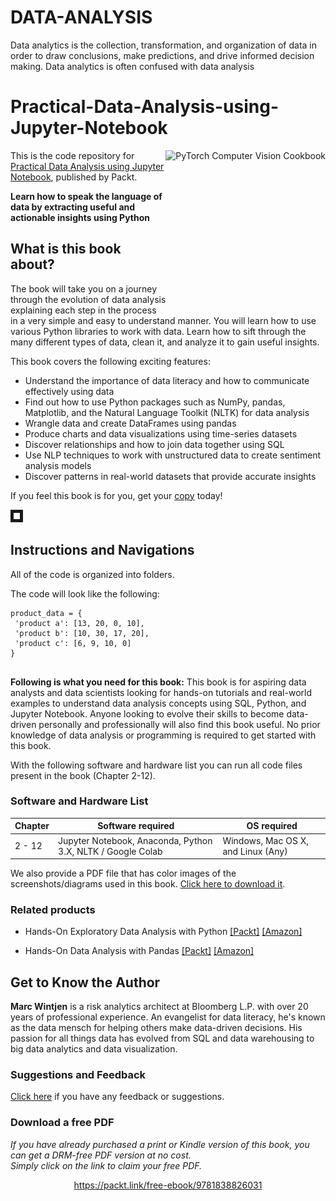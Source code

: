 # DATA-ANALYSIS
Data analytics is the collection, transformation, and organization of data in order to draw conclusions, make predictions, and drive informed decision making. Data analytics is often confused with data analysis



# Practical-Data-Analysis-using-Jupyter-Notebook

<a href="https://www.packtpub.com/data/modern-python-data-analysis?utm_source=github&utm_medium=repository&utm_campaign=9781838826031"><img src="https://www.packtpub.com/media/catalog/product/cache/bf3310292d6e1b4ca15aeea773aca35e/9/7/9781838826031-original_107.jpeg" alt="PyTorch Computer Vision Cookbook" height="256px" align="right"></a>

This is the code repository for [Practical Data Analysis using Jupyter Notebook](https://www.packtpub.com/data/modern-python-data-analysis?utm_source=github&utm_medium=repository&utm_campaign=9781838826031), published by Packt.

**Learn how to speak the language of data by extracting useful and actionable insights using Python**

## What is this book about?
The book will take you on a journey through the evolution of data analysis explaining each step in the process in a very simple and easy to understand manner. You will learn how to use various Python libraries to work with data. Learn how to sift through the many different types of data, clean it, and analyze it to gain useful insights.

This book covers the following exciting features: 
* Understand the importance of data literacy and how to communicate effectively using data
* Find out how to use Python packages such as NumPy, pandas, Matplotlib, and the Natural Language Toolkit (NLTK) for data analysis
* Wrangle data and create DataFrames using pandas
* Produce charts and data visualizations using time-series datasets
* Discover relationships and how to join data together using SQL
* Use NLP techniques to work with unstructured data to create sentiment analysis models
* Discover patterns in real-world datasets that provide accurate insights

If you feel this book is for you, get your [copy](https://www.amazon.com/dp/1838826033) today!

<a href="https://www.packtpub.com/?utm_source=github&utm_medium=banner&utm_campaign=GitHubBanner"><img src="https://raw.githubusercontent.com/PacktPublishing/GitHub/master/GitHub.png" alt="https://www.packtpub.com/" border="5" /></a>

## Instructions and Navigations
All of the code is organized into folders.

The code will look like the following:
```
product_data = {
 'product a': [13, 20, 0, 10],
 'product b': [10, 30, 17, 20],
 'product c': [6, 9, 10, 0]
}


```

**Following is what you need for this book:**
This book is for aspiring data analysts and data scientists looking for hands-on tutorials and real-world examples to understand data analysis concepts using SQL, Python, and Jupyter Notebook. Anyone looking to evolve their skills to become data-driven personally and professionally will also find this book useful. No prior knowledge of data analysis or programming is required to get started with this book.

With the following software and hardware list you can run all code files present in the book (Chapter 2-12).

### Software and Hardware List

| Chapter  | Software required                                                                    | OS required                        |
| -------- | -------------------------------------------------------------------------------------| -----------------------------------|
| 2 - 12   |    Jupyter Notebook, Anaconda, Python 3.X, NLTK / Google Colab                       | Windows, Mac OS X, and Linux (Any) |

We also provide a PDF file that has color images of the screenshots/diagrams used in this book. [Click here to download it](https://static.packt-cdn.com/downloads/9781838826031_ColorImages.pdf).


### Related products <Other books you may enjoy>
* Hands-On Exploratory Data Analysis with Python [[Packt]](https://www.packtpub.com/in/data/hands-on-exploratory-data-analysis-with-python?utm_source=github&utm_medium=repository&utm_campaign=9781789537253) [[Amazon]](https://www.amazon.com/Hands-Exploratory-Data-Analysis-Python/dp/1789537258)

* Hands-On Data Analysis with Pandas [[Packt]](https://www.packtpub.com/in/big-data-and-business-intelligence/hands-data-analysis-pandas?utm_source=github&utm_medium=repository&utm_campaign=9781789615326) [[Amazon]](https://www.amazon.com/Hands-Data-Analysis-Pandas-visualization/dp/1789615321)

## Get to Know the Author
**Marc Wintjen**
is a risk analytics architect at Bloomberg L.P. with over 20 years of professional experience. An evangelist for data literacy, he's known as the data mensch for helping others make data-driven decisions. His passion for all things data has evolved from SQL and data warehousing to big data analytics and data visualization.

### Suggestions and Feedback
[Click here](https://docs.google.com/forms/d/e/1FAIpQLSdy7dATC6QmEL81FIUuymZ0Wy9vH1jHkvpY57OiMeKGqib_Ow/viewform) if you have any feedback or suggestions.
### Download a free PDF

 <i>If you have already purchased a print or Kindle version of this book, you can get a DRM-free PDF version at no cost.<br>Simply click on the link to claim your free PDF.</i>
<p align="center"> <a href="https://packt.link/free-ebook/9781838826031">https://packt.link/free-ebook/9781838826031 </a> </p>
